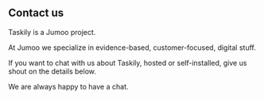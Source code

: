 ﻿## Contact us

Taskily is a Jumoo project. 

At Jumoo we specialize in evidence-based, customer-focused, digital stuff.

If you want to chat with us about Taskily, hosted or self-installed, give us 
shout on the details below.  

We are always happy to have a chat.